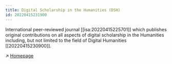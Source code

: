 ```yaml
---
title: Digital Scholarship in the Humanities (DSH)
id: 20220415231900
---
```


International peer-reviewed journal [[isa:20220415225701]] which publishes original contributions on all aspects of digital scholarship in the Humanities including, but not limited to the field of Digital Humanities [[20220415230900]].

↗ [Homepage](https://academic.oup.com/dsh)
